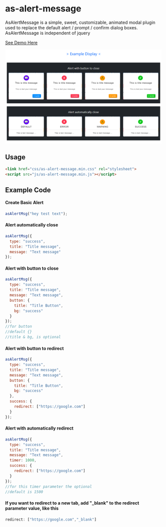 # as-alert-message
 AsAlertMessage is a simple, sweet, customizable, animated modal plugin used to replace the default alert / prompt / confirm dialog boxes. AsAlertMessage is independent of jquery
 
<a href="https://plugin.isfidev.net/asalertmessage/demo.html" target="_blank"> See Demo Here</a>

<img src="https://raw.githubusercontent.com/ahmadsopyan9/as-alert-message/main/screenshot.png">

## Usage
```html
<link href="css/as-alert-message.min.css" rel="stylesheet">
<script src="js/as-alert-message.min.js"></script>
```

## Example Code

#### Create Basic Alert
```javascript
asAlertMsg("hey test text");
```

#### Alert automatically close
```javascript
asAlertMsg({
  type: "success",
  title: "Title message",
  message: "Text message"
});
```

#### Alert with button to close
```javascript
asAlertMsg({
  type: "success",
  title: "Title message",
  message: "Text message",
  button: {
  	title: "Title Button",
  	bg: "success"
  }
});
//for button
//default {}
//title & bg, is optional
```

#### Alert with button to redirect
```javascript
asAlertMsg({
  type: "success",
  title: "Title message",
  message: "Text message",
  button: {
  	title: "Title Button",
  	bg: "success"
  },
  success: {
	redirect: ["https://google.com"]
  }
});
```

#### Alert with automatically redirect
```javascript
asAlertMsg({
  type: "success",
  title: "Title message",
  message: "Text message",
  timer: 1000,
  success: {
	redirect: ["https://google.com"]
  }
});
//for this timer parameter the optional
//default is 1500
```

#### If you want to redirect to a new tab, add "_blank" to the redirect parameter value, like this 
```javascript
redirect: ["https://google.com","_blank"]
```
